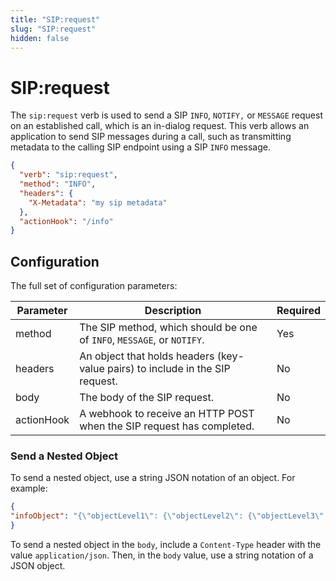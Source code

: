 ```yaml
---
title: "SIP:request"
slug: "SIP:request"
hidden: false
---
```


# SIP:request

The `sip:request` verb is used to send a SIP `INFO`, `NOTIFY,` or `MESSAGE` request on an established call,
which is an in-dialog request.
This verb allows an application to send SIP messages during a call,
such as transmitting metadata to the calling SIP endpoint using a SIP `INFO` message.

```json
{
  "verb": "sip:request",
  "method": "INFO",
  "headers": {
    "X-Metadata": "my sip metadata"
  },
  "actionHook": "/info"
}
```

## Configuration

The full set of configuration parameters:

| Parameter  | Description                                                                   | Required |
|------------|-------------------------------------------------------------------------------|----------|
| method     | The SIP method, which should be one of `INFO`, `MESSAGE`, or `NOTIFY`.        | Yes      |
| headers    | An object that holds headers (key-value pairs) to include in the SIP request. | No       |
| body       | The body of the SIP request.                                                  | No       |
| actionHook | A webhook to receive an HTTP POST when the SIP request has completed.         | No       |

### Send a Nested Object

To send a nested object, use a string JSON notation of an object. For example:

```json
{
"infoObject": "{\"objectLevel1\": {\"objectLevel2\": {\"objectLevel3\": \"stringValue\"}}}"
}
```

To send a nested object in the `body`, include a `Content-Type` header with the value `application/json`. Then, in the `body` value, use a string notation of a JSON object.